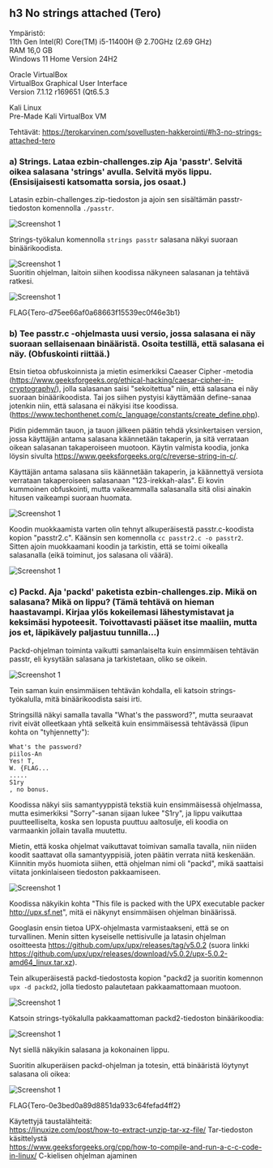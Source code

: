 ## h3 No strings attached (Tero)
Ympäristö:  
11th Gen Intel(R) Core(TM) i5-11400H @ 2.70GHz (2.69 GHz)  
RAM 16,0 GB  
Windows 11 Home Version 24H2  

Oracle VirtualBox  
VirtualBox Graphical User Interface  
Version 7.1.12 r169651 (Qt6.5.3  

Kali Linux  
Pre-Made Kali VirtualBox VM  

Tehtävät: https://terokarvinen.com/sovellusten-hakkerointi/#h3-no-strings-attached-tero

### a) Strings. Lataa ezbin-challenges.zip Aja 'passtr'. Selvitä oikea salasana 'strings' avulla. Selvitä myös lippu. (Ensisijaisesti katsomatta sorsia, jos osaat.)

Latasin ezbin-challenges.zip-tiedoston ja ajoin sen sisältämän passtr-tiedoston komennolla `./passtr`.

![Screenshot 1](h3_u4.png)

Strings-työkalun komennolla `strings passtr` salasana näkyi suoraan binäärikoodista.

![Screenshot 1](h3_u2.png)  
Suoritin ohjelman, laitoin siihen koodissa näkyneen salasanan ja tehtävä ratkesi.

![Screenshot 1](h3_u3.png)

FLAG{Tero-d75ee66af0a68663f15539ec0f46e3b1}
  
### b) Tee passtr.c -ohjelmasta uusi versio, jossa salasana ei näy suoraan sellaisenaan binääristä. Osoita testillä, että salasana ei näy. (Obfuskointi riittää.)

Etsin tietoa obfuskoinnista ja mietin esimerkiksi Caeaser Cipher -metodia (https://www.geeksforgeeks.org/ethical-hacking/caesar-cipher-in-cryptography/), jolla salasanan saisi "sekoitettua" niin, että salasana ei näy suoraan binäärikoodista. Tai jos siihen pystyisi käyttämään define-sanaa jotenkin niin, että salasana ei näkyisi itse koodissa. (https://www.techonthenet.com/c_language/constants/create_define.php).

Pidin pidemmän tauon, ja tauon jälkeen päätin tehdä yksinkertaisen version, jossa käyttäjän antama salasana käännetään takaperin, ja sitä verrataan oikean salasanan takaperoiseen muotoon. Käytin valmista koodia, jonka löysin sivulta https://www.geeksforgeeks.org/c/reverse-string-in-c/.

Käyttäjän antama salasana siis käännetään takaperin, ja käännettyä versiota verrataan takaperoiseen salasanaan "123-irekkah-alas". Ei kovin kummoinen obfuskointi, mutta vaikeammalla salasanalla sitä olisi ainakin hitusen vaikeampi suoraan huomata.

![Screenshot 1](h3_rev.png)

Koodin muokkaamista varten olin tehnyt alkuperäisestä passtr.c-koodista kopion "passtr2.c". Käänsin sen komennolla ``cc passtr2.c -o passtr2``. Sitten ajoin muokkaamani koodin ja tarkistin, että se toimi oikealla salasanalla (eikä toiminut, jos salasana oli väärä).

![Screenshot 1](h3_vikab.png)

### c) Packd. Aja 'packd' paketista ezbin-challenges.zip. Mikä on salasana? Mikä on lippu? (Tämä tehtävä on hieman haastavampi. Kirjaa ylös kokeilemasi lähestymistavat ja keksimäsi hypoteesit. Toivottavasti pääset itse maaliin, mutta jos et, läpikävely paljastuu tunnilla...)

Packd-ohjelman toiminta vaikutti samanlaiselta kuin ensimmäisen tehtävän passtr, eli kysytään salasana ja tarkistetaan, oliko se oikein.

![Screenshot 1](h3_packd1.png)

Tein saman kuin ensimmäisen tehtävän kohdalla, eli katsoin strings-työkalulla, mitä binäärikoodista saisi irti.

Stringsillä näkyi samalla tavalla "What's the password?", mutta seuraavat rivit eivät olleetkaan yhtä selkeitä kuin ensimmäisessä tehtävässä (lipun kohta on "tyhjennetty"):

```
What's the password?
piilos-An
Yes! T,
W. {FLAG...
.....
S1ry
, no bonus.
```

Koodissa näkyi siis samantyyppistä tekstiä kuin ensimmäisessä ohjelmassa, mutta esimerkiksi "Sorry"-sanan sijaan lukee "S1ry", ja lippu vaikuttaa puutteelliselta, koska sen lopusta puuttuu aaltosulje, eli koodia on varmaankin jollain tavalla muutettu. 

Mietin, että koska ohjelmat vaikuttavat toimivan samalla tavalla, niin niiden koodit saattavat olla samantyyppisiä, joten päätin verrata niitä keskenään. Kiinnitin myös huomiota siihen, että ohjelman nimi oli "packd", mikä saattaisi viitata jonkinlaiseen tiedoston pakkaamiseen.

![Screenshot 1](h3_compb.png)

Koodissa näkyikin kohta "This file is packed with the UPX executable packer http://upx.sf.net", mitä ei näkynyt ensimmäisen ohjelman binäärissä.

Googlasin ensin tietoa UPX-ohjelmasta varmistaakseni, että se on turvallinen. Menin sitten kyseiselle nettisivulle ja latasin ohjelman osoitteesta https://github.com/upx/upx/releases/tag/v5.0.2 (suora linkki https://github.com/upx/upx/releases/download/v5.0.2/upx-5.0.2-amd64_linux.tar.xz). 

Tein alkuperäisestä packd-tiedostosta kopion "packd2 ja suoritin komennon `upx -d packd2`, jolla tiedosto palautetaan pakkaamattomaan muotoon.

![Screenshot 1](h3_unpacked.png)

Katsoin strings-työkalulla pakkaamattoman packd2-tiedoston binäärikoodia:

![Screenshot 1](h3_nas.png)

Nyt siellä näkyikin salasana ja kokonainen lippu.

Suoritin alkuperäisen packd-ohjelman ja totesin, että binääristä löytynyt salasana oli oikea:

![Screenshot 1](h3_nas2.png)

FLAG{Tero-0e3bed0a89d8851da933c64fefad4ff2}

Käytettyjä taustalähteitä:  
https://linuxize.com/post/how-to-extract-unzip-tar-xz-file/   Tar-tiedoston käsittelystä  
https://www.geeksforgeeks.org/cpp/how-to-compile-and-run-a-c-c-code-in-linux/ C-kielisen ohjelman ajaminen
